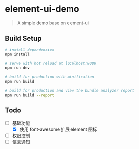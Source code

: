 # element-ui-demo

> A simple demo base on element-ui

## Build Setup

``` bash
# install dependencies
npm install

# serve with hot reload at localhost:8080
npm run dev

# build for production with minification
npm run build

# build for production and view the bundle analyzer report
npm run build --report
```  

## Todo

- [ ] 基础功能  
    - [x] 使用 font-awesome 扩展 element 图标  
- [ ] 权限控制  
- [ ] 信息通知  
